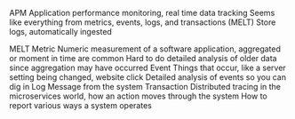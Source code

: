 APM
    Application performance monitoring, real time data tracking
    Seems like everything from metrics, events, logs, and transactions (MELT)
    Store logs, automatically ingested

MELT
    Metric
        Numeric measurement of a software application, aggregated or moment in time are common
        Hard to do detailed analysis of older data since aggregation may have occurred
    Event
        Things that occur, like a server setting being changed, website click
        Detailed analysis of events so you can dig in
    Log
        Message from the system
    Transaction
        Distributed tracing in the microservices world, how an action moves through the system
        How to report various ways a system operates